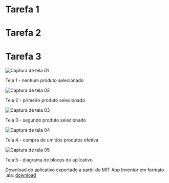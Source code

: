 # Tarefa 1

# Tarefa 2

# Tarefa 3

![Captura de tela 01](images/app_prtsc01.png)

Tela 1 - nenhum produto selecionado

![Captura de tela 02](images/app_prtsc02.png)

Tela 2 - primeiro produto selecionado

![Captura de tela 03](images/app_prtsc03.png)

Tela 3 - segundo produto selecionado

![Captura de tela 04](images/app_prtsc04.png)

Tela 4 - compra de um dos produtos efetiva

![Captura de tela 05](images/app_blocks.png)

Tela 5 - diagrama de blocos do aplicativo

Download do aplicativo exportado a partir do MIT App Inventor em formato .aia: [download](app/inf331_lab3_tarefa3_wilson_costa.aia)
